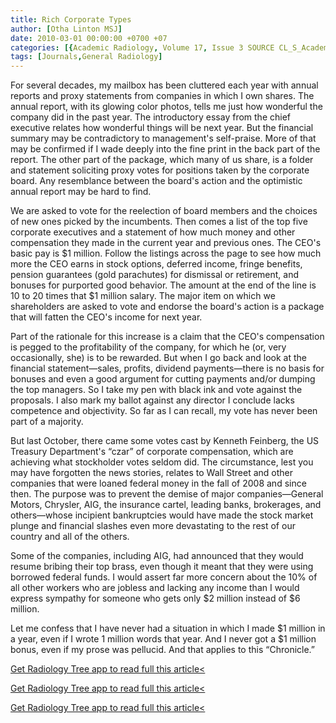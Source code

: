 ```yaml
---
title: Rich Corporate Types
author: [Otha Linton MSJ]
date: 2010-03-01 00:00:00 +0700 +07
categories: [{Academic Radiology, Volume 17, Issue 3 SOURCE CL_S_AcademicRadiologyVolume17Issue3 1}]
tags: [Journals,General Radiology]
---
```

For several decades, my mailbox has been cluttered each year with annual reports and proxy statements from companies in which I own shares. The annual report, with its glowing color photos, tells me just how wonderful the company did in the past year. The introductory essay from the chief executive relates how wonderful things will be next year. But the financial summary may be contradictory to management's self-praise. More of that may be confirmed if I wade deeply into the fine print in the back part of the report. The other part of the package, which many of us share, is a folder and statement soliciting proxy votes for positions taken by the corporate board. Any resemblance between the board's action and the optimistic annual report may be hard to find.

We are asked to vote for the reelection of board members and the choices of new ones picked by the incumbents. Then comes a list of the top five corporate executives and a statement of how much money and other compensation they made in the current year and previous ones. The CEO's basic pay is $1 million. Follow the listings across the page to see how much more the CEO earns in stock options, deferred income, fringe benefits, pension guarantees (gold parachutes) for dismissal or retirement, and bonuses for purported good behavior. The amount at the end of the line is 10 to 20 times that $1 million salary. The major item on which we shareholders are asked to vote and endorse the board's action is a package that will fatten the CEO's income for next year.

Part of the rationale for this increase is a claim that the CEO's compensation is pegged to the profitability of the company, for which he (or, very occasionally, she) is to be rewarded. But when I go back and look at the financial statement—sales, profits, dividend payments—there is no basis for bonuses and even a good argument for cutting payments and/or dumping the top managers. So I take my pen with black ink and vote against the proposals. I also mark my ballot against any director I conclude lacks competence and objectivity. So far as I can recall, my vote has never been part of a majority.

But last October, there came some votes cast by Kenneth Feinberg, the US Treasury Department's “czar” of corporate compensation, which are achieving what stockholder votes seldom did. The circumstance, lest you may have forgotten the news stories, relates to Wall Street and other companies that were loaned federal money in the fall of 2008 and since then. The purpose was to prevent the demise of major companies—General Motors, Chrysler, AIG, the insurance cartel, leading banks, brokerages, and others—whose incipient bankruptcies would have made the stock market plunge and financial slashes even more devastating to the rest of our country and all of the others.

Some of the companies, including AIG, had announced that they would resume bribing their top brass, even though it meant that they were using borrowed federal funds. I would assert far more concern about the 10% of all other workers who are jobless and lacking any income than I would express sympathy for someone who gets only $2 million instead of $6 million.

Let me confess that I have never had a situation in which I made $1 million in a year, even if I wrote 1 million words that year. And I never got a $1 million bonus, even if my prose was pellucid. And that applies to this “Chronicle.”

[Get Radiology Tree app to read full this article<](https://clinicalpub.com/app)

[Get Radiology Tree app to read full this article<](https://clinicalpub.com/app)

[Get Radiology Tree app to read full this article<](https://clinicalpub.com/app)